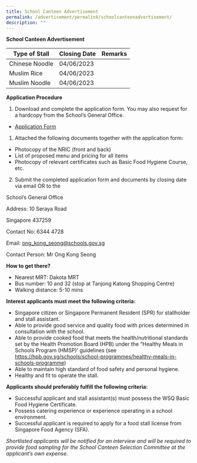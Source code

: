 ```yaml
---
title: School Canteen Advertisement
permalink: /advertisement/permalink/schoolcanteenadvertisement/
description: ""
---
```

**School Canteen Advertisement**



| Type of Stall | Closing Date | Remarks |
| -------- | -------- | -------- |
|  Chinese Noodle    | 04/06/2023     |      |
|  Muslim Rice    | 04/06/2023     |      |
|  Muslim Noodle    | 04/06/2023     |      |

**Application Procedure**
1. Download and complete the application form. You may also request for a hardcopy from the School’s General Office.

* [Application Form](/files/appexistingsch.pdf)

1. Attached the following documents together with the application form:
* Photocopy of the NRIC (front and back)
* List of proposed menu and pricing for all items
* Photocopy of relevant certificates such as Basic Food Hygiene Course, etc.

2. Submit the completed application form and documents by closing date via email OR to the 

School’s General Office

Address: 10 Seraya Road 

Singapore 437259

Contact No: 6344 4728

Email: ong_kong_seong@schools.gov.sg 

Contact Person: Mr Ong Kong Seong

**How to get there?**
* Nearest MRT: Dakota MRT
* Bus number: 10 and 32 (stop at Tanjong Katong Shopping Centre)
* Walking distance: 5-10 mins

**Interest applicants must meet the following criteria:**
* Singapore citizen or Singapore Permanent Resident (SPR) for stallholder and stall assistant.
* Able to provide good service and quality food with prices determined in consultation with the school.
* Able to provide cooked food that meets the health/nutritional standards set by the Health Promotion Board (HPB) under the “Healthy Meals in Schools Program (HMSP)’ guidelines (see https://hpb.gov.sg/schools/school-programmes/healthy-meals-in-schools-programme)
* Able to maintain high standard of food safety and personal hygiene.
* Healthy and fit to operate the stall.

**Applicants should preferably fulfill the following criteria:**
* Successful applicant and stall assistant(s) must possess the WSQ Basic Food Hygiene Certificate.
* Possess catering experience or experience operating in a school environment.
* Successful applicant is required to apply for a food stall license from Singapore Food Agency (SFA).

*Shortlisted applicants will be notified for an interview and will be required to provide food sampling for the School Canteen Selection Committee at the applicant’s own expense.*